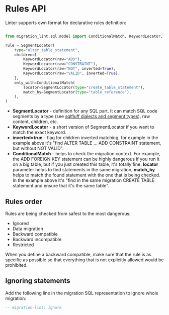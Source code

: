 # Rules API

Linter supports own format for declarative rules definition:

```python

from migration_lint.sql.model import ConditionalMatch, KeywordLocator, SegmentLocator

rule = SegmentLocator(
    type="alter_table_statement",
    children=[
        KeywordLocator(raw="ADD"),
        KeywordLocator(raw="CONSTRAINT"),
        KeywordLocator(raw="NOT", inverted=True),
        KeywordLocator(raw="VALID", inverted=True),
    ],
    only_with=ConditionalMatch(
        locator=SegmentLocator(type="create_table_statement"),
        match_by=SegmentLocator(type="table_reference"),
    ),
)

```

- **SegmentLocator** - definition for any SQL part.
  It can match SQL code segments by a type
  (see [sqlfluff dialects and segment types](https://github.com/sqlfluff/sqlfluff/tree/main/src/sqlfluff/dialects)),
  raw content, children, etc.
- **KeywordLocator** - a short version of SegmentLocator
  if you want to match the exact keyword.
- **inverted=true** - flag for children inverted matching,
  for example in the example above it's
  "find ALTER TABLE ... ADD CONSTRAINT statement, but without NOT VALID".
- **ConditionalMatch** - helps to check the migration context.
  For example, the ADD FOREIGN KEY statement can be highly dangerous
  if you run it on a big table, but if you just created this table,
  it's totally fine. **locator** parameter helps to find statements in the same migration,
  **match_by** helps to match the found statement with the one that is being checked.
  In the example above it's "find in the same migration CREATE TABLE statement
  and ensure that it's the same table".

## Rules order

Rules are being checked from safest to the most dangerous:

- Ignored
- Data migration
- Backward compatible
- Backward incompatible
- Restricted

When you define a backward compatible, make sure that
the rule is as specific as possible so that everything that is not
explicitly allowed would be prohibited.

## Ignoring statements

Add the following line in the migration SQL representation
to ignore whole migration:

```sql
-- migration-lint: ignore
```
